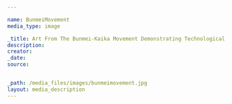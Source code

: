 ```yaml
---

name: BunmeiMovement
media_type: image

_title: Art From The Bunmei-Kaika Movement Demonstrating Technological Developments
description: 
creator: 
_date:
source: 


_path: /media_files/images/bunmeimovement.jpg 
layout: media_description
---
```

